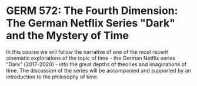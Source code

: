 # GERM 572: The Fourth Dimension: The German Netflix Series "Dark" and the Mystery of Time

In this course we will follow the narrative of one of the most recent cinematic explorations of the topic of time - the German Netflix series "Dark" (2017-2020) - into the great depths of theories and imaginations of time. The discussion of the series will be accompanied and supported by an introduction to the philosophy of time.